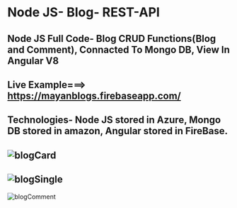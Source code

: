 # Node JS- Blog- REST-API
Node JS Full Code- Blog CRUD Functions(Blog and Comment), Connacted To Mongo DB, View In Angular V8
-------------------------------------------------------------------------------
Live Example===> https://mayanblogs.firebaseapp.com/
-------------------------------------------------------------------------------
Technologies- Node JS stored in Azure, Mongo DB stored in amazon, Angular stored in FireBase.
-------------------------------------------------------------------------------
![blogCard](https://user-images.githubusercontent.com/55134363/69498188-9484f180-0eed-11ea-9ba0-6e11ce410877.png)
-------------------------------------------------------------------------------
![blogSingle](https://user-images.githubusercontent.com/55134363/69498221-c7c78080-0eed-11ea-86de-dc2b1ad42855.png)
-------------------------------------------------------------------------------
![blogComment](https://user-images.githubusercontent.com/55134363/69498231-f2b1d480-0eed-11ea-86dd-31c77170ac27.png)


